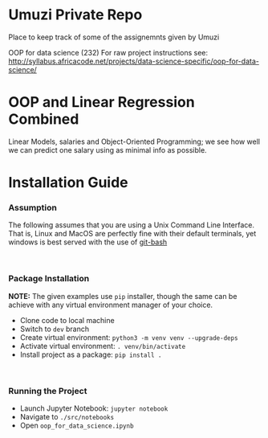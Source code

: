 # Umuzi Private Repo

Place to keep track of some of the assignemnts given by Umuzi

OOP for data science (232)
For raw project instructions see: http://syllabus.africacode.net/projects/data-science-specific/oop-for-data-science/

# OOP and Linear Regression Combined

Linear Models, salaries and Object-Oriented Programming; we see how well we can predict one salary using as minimal info as possible.

# Installation Guide

### Assumption

The following assumes that you are using a Unix Command Line Interface. That is, Linux and MacOS are perfectly fine with their default terminals, yet windows is best served with the use of [git-bash](https://git-scm.com/download/win)

<br />

### Package Installation

**NOTE:** The given examples use `pip` installer, though the same can be achieve with any virtual environment manager of your choice.

- Clone code to local machine
- Switch to `dev` branch
- Create virtual environment:
```python3 -m venv venv --upgrade-deps```
- Activate virtual environment:
```. venv/bin/activate```
- Install project as a package:
```pip install .```

<br />

### Running the Project

- Launch Jupyter Notebook:
```jupyter notebook```
- Navigate to `./src/notebooks`
- Open `oop_for_data_science.ipynb`
